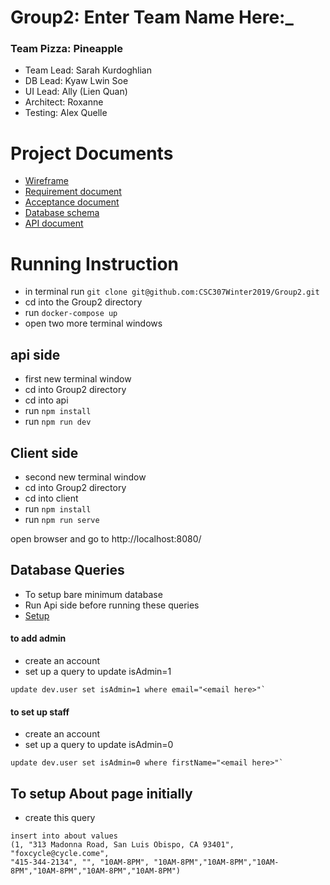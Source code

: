 Group2: Enter Team Name Here:_
==============================
### Team Pizza: Pineapple


* Team Lead: Sarah Kurdoghlian
* DB Lead: Kyaw Lwin Soe
* UI Lead: Ally (Lien Quan)
* Architect: Roxanne
* Testing: Alex Quelle

# Project Documents
* [Wireframe](https://github.com/CSC307Winter2019/Group2/blob/master/Documents/Flow_Chart_and_Wireframe.pdf)
* [Requirement document](https://docs.google.com/document/d/1Jpo7Zb7tmBjNclNY4RTOuzHTpVCeZuOCzqPQIugO4pM/edit?usp=sharing)
* [Acceptance document](https://docs.google.com/spreadsheets/d/1F6GsC59ohIOi7bILhus72_ViUraa0Stw86vjsejLJFM/edit?usp=sharing)
* [Database schema](https://app.sqldbm.com/MySQL/Share/xvRP5NF28w0S85sWkNUghkGFrngIE8md_DYjF4jNYw0)
* [API document](https://docs.google.com/document/d/11vsN7vSGXqhrBo1z6LZIPY8Uv73Pml7CJhFJCh8KZnU/edit?usp=sharing)

# Running Instruction
- in terminal run `git clone git@github.com:CSC307Winter2019/Group2.git`
- cd into the Group2 directory
- run `docker-compose up`
- open two more terminal windows

## api side
- first new terminal window
- cd into Group2 directory
- cd into api
- run `npm install`
- run `npm run dev`

## Client side
- second new terminal window
- cd into Group2 directory
- cd into client
- run `npm install`
- run `npm run serve`

open browser and go to http://localhost:8080/

## Database Queries
- To setup bare minimum database
- Run Api side before running these queries
- [Setup](api/Database/init.sql)

#### to add admin 
- create an account
- set up a query to update isAdmin=1
```
update dev.user set isAdmin=1 where email="<email here>"`
```
#### to set up staff
- create an account
- set up a query to update isAdmin=0
```
update dev.user set isAdmin=0 where firstName="<email here>"`
```

## To setup About page initially
- create this query
```
insert into about values
(1, "313 Madonna Road, San Luis Obispo, CA 93401", "foxcycle@cycle.come",
"415-344-2134", "", "10AM-8PM", "10AM-8PM","10AM-8PM","10AM-8PM","10AM-8PM","10AM-8PM","10AM-8PM")
```
